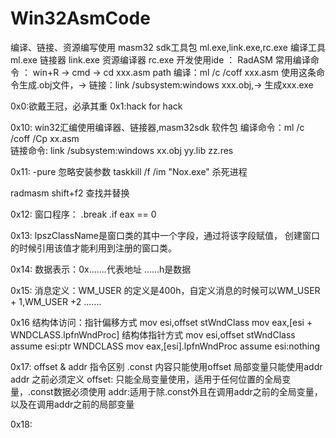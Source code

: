 # Win32AsmCode

编译、链接、资源编写使用 masm32 sdk工具包 ml.exe,link.exe,rc.exe
编译工具 ml.exe
链接器 link.exe 
资源编译器 rc.exe
开发使用ide ： RadASM
常用编译命令 ： win+R -> cmd -> cd xxx.asm path
编译：ml /c /coff xxx.asm 使用这条命令生成.obj文件，->
链接：link /subsystem:windows xxx.obj,->
生成xxx.exe


0x0:欲戴王冠，必承其重
0x1:hack for hack

0x10:
win32汇编使用编译器、链接器,masm32sdk 软件包
编译命令：ml /c /coff /Cp xx.asm   
链接命令: link /subsystem:windows xx.obj yy.lib zz.res

0x11:
-pure 忽略安装参数
taskkill /f /im "Nox.exe" 杀死进程

radmasm shift+f2 查找并替换

0x12:
窗口程序：
.break .if eax == 0

0x13:
lpszClassName是窗口类的其中一个字段，通过将该字段赋值，
创建窗口的时候引用该值才能利用到注册的窗口类。

0x14:
数据表示：0x.......代表地址 ......h是数据

0x15:
消息定义：WM_USER 的定义是400h，自定义消息的时候可以WM_USER + 1,WM_USER +2 .......

0x16
结构体访问：指针偏移方式
mov esi,offset stWndClass
mov eax,[esi + WNDCLASS.lpfnWndProc] 
结构体指针方式
mov esi,offset stWndClass
assume esi:ptr WNDCLASS
mov eax,[esi].lpfnWndProc
assume esi:nothing

0x17:
offset & addr 指令区别
.const 内容只能使用offset
局部变量只能使用addr
addr 之前必须定义
offset: 只能全局变量使用，适用于任何位置的全局变量，.const数据必须使用
addr:适用于除.const外且在调用addr之前的全局变量，以及在调用addr之前的局部变量

0x18:


